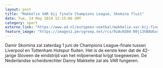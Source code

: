 ```yaml
---
layout: post
title: "Makkelie VAR bij finale Champions League, Skomina fluit"
date: Tue, 14 May 2019 12:15:06 GMT
category: sport
externe_link: "https://www.ad.nl/europees-voetbal/makkelie-var-bij-finale-champions-league-skomina-fluit~a832ef7b/"
feature_image: "https://images1.persgroep.net/rcs/9zAcKD84-N9j13hBAUGxsg52rxU/diocontent/139302514/_fitwidth/400/?appId=21791a8992982cd8da851550a453bd7f&quality=0.7"
---
```


Damir Skomina zal zaterdag 1 juni de Champions League-finale tussen Liverpool en Tottenham Hotspur fluiten. Het is de eerste keer dat de 42-jarige Sloveen de eindstrijd van het miljoenenbal krijgt toegewezen. De Nederlandse scheidsrechter Danny Makkelie zal als VAR fungeren.
